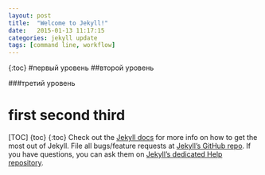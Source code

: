 ```yaml
---
layout: post
title:  "Welcome to Jekyll!"
date:   2015-01-13 11:17:15
categories: jekyll update
tags: [command line, workflow]
---
```


{:toc}
#первый уровень
##второй уровень

###третий уровень



# first second third

[TOC]
{toc}
{:toc}
Check out the [Jekyll docs][jekyll] for more info on how to get the most out of Jekyll. File all bugs/feature requests at [Jekyll’s GitHub repo][jekyll-gh]. If you have questions, you can ask them on [Jekyll’s dedicated Help repository][jekyll-help].

[jekyll]:      http://jekyllrb.com
[jekyll-gh]:   https://github.com/jekyll/jekyll
[jekyll-help]: https://github.com/jekyll/jekyll-help
